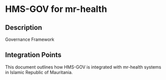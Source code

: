 # HMS-GOV for mr-health

## Description

Governance Framework

## Integration Points

This document outlines how HMS-GOV is integrated with mr-health systems in Islamic Republic of Mauritania.
